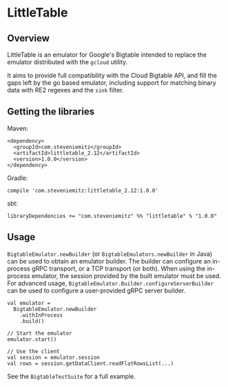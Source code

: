 # LittleTable

## Overview

LittleTable is an emulator for Google's Bigtable intended to 
replace the emulator distributed with the `gcloud` utility.

It aims to provide full compatibility with the Cloud Bigtable API,
and fill the gaps left by the go based emulator, including support 
for matching binary data with RE2 regexes and the `sink` filter.

## Getting the libraries

Maven:
```
<dependency>
  <groupId>com.steveniemitz</groupId>
  <artifactId>littletable_2.12</artifactId>
  <version>1.0.0</version>
</dependency>
```

Gradle:
```
compile 'com.steveniemitz:littletable_2.12:1.0.0'
```

sbt:
```
libraryDependencies += "com.steveniemitz" %% "littletable" % "1.0.0"
```

## Usage
 
`BigtableEmulator.newBuilder` (or `BigtableEmulators.newBuilder` in Java) can be used to obtain an 
emulator builder.  The builder can configure an in-process gRPC transport, or a TCP transport 
(or both).  When using the in-process emulator, the session provided by the built emulator must be 
used.  For advanced usage, `BigtableEmulator.Builder.configureServerBuilder` can be used to 
configure a user-provided gRPC server builder.

```$scala
val emulator = 
  BigtableEmulator.newBuilder
    .withInProcess
    .build()

// Start the emulator    
emulator.start()

// Use the client
val session = emulator.session
val rows = session.getDataClient.readFlatRowsList(...)
```

See the `BigtableTestSuite` for a full example.
